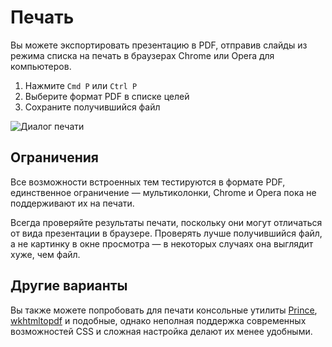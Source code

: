 # Печать

Вы можете экспортировать презентацию в PDF, отправив слайды из режима списка на печать в браузерах Chrome или Opera для компьютеров.

1. Нажмите `Cmd P` или `Ctrl P`
2. Выберите формат PDF в списке целей
3. Сохраните получившийся файл

![Диалог печати](../../../../../../../../../diaporamas/slides-afd\_files/rmdshower/node\_modules/shower-material/package/docs/images/printing.png)

## Ограничения

Все возможности встроенных тем тестируются в формате PDF, единственное ограничение — мультиколонки, Chrome и Opera пока не поддерживают их на печати.

Всегда проверяйте результаты печати, поскольку они могут отличаться от вида презентации в браузере. Проверять лучше получившийся файл, а не картинку в окне просмотра — в некоторых случаях она выглядит хуже, чем файл.

## Другие варианты

Вы также можете попробовать для печати консольные утилиты [Prince](http://princexml.com), [wkhtmltopdf](http://code.google.com/p/wkhtmltopdf) и подобные, однако неполная поддержка современных возможностей CSS и сложная настройка делают их менее удобными.
